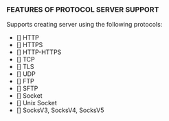 

### FEATURES OF PROTOCOL SERVER SUPPORT


Supports creating server using the following protocols:

- [] HTTP
- [] HTTPS
- [] HTTP-HTTPS
- [] TCP
- [] TLS
- [] UDP
- [] FTP
- [] SFTP
- [] Socket 
- [] Unix Socket 
- [] SocksV3, SocksV4, SocksV5

